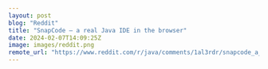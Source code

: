 ```yaml
---
layout: post
blog: "Reddit"
title: "SnapCode – a real Java IDE in the browser"
date: 2024-02-07T14:09:25Z
image: images/reddit.png
remote_url: "https://www.reddit.com/r/java/comments/1al3rdr/snapcode_a_real_java_ide_in_the_browser/"
---
```


